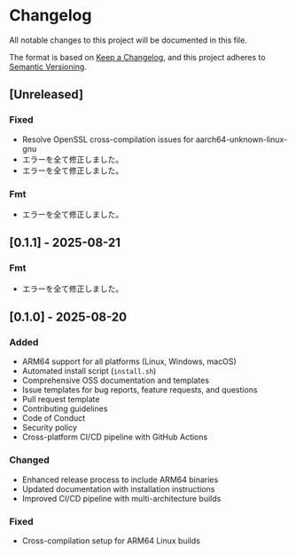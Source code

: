 # Changelog

All notable changes to this project will be documented in this file.

The format is based on [Keep a Changelog](https://keepachangelog.com/en/1.0.0/),
and this project adheres to [Semantic Versioning](https://semver.org/spec/v2.0.0.html).

## [Unreleased]

### Fixed

- Resolve OpenSSL cross-compilation issues for aarch64-unknown-linux-gnu
- エラーを全て修正しました。
- エラーを全て修正しました。

### Fmt

- エラーを全て修正しました。

## [0.1.1] - 2025-08-21

### Fmt

- エラーを全て修正しました。

## [0.1.0] - 2025-08-20

### Added

- ARM64 support for all platforms (Linux, Windows, macOS)
- Automated install script (`install.sh`)
- Comprehensive OSS documentation and templates
- Issue templates for bug reports, feature requests, and questions
- Pull request template
- Contributing guidelines
- Code of Conduct
- Security policy
- Cross-platform CI/CD pipeline with GitHub Actions

### Changed

- Enhanced release process to include ARM64 binaries
- Updated documentation with installation instructions
- Improved CI/CD pipeline with multi-architecture builds

### Fixed

- Cross-compilation setup for ARM64 Linux builds

<!-- generated by git-cliff -->

